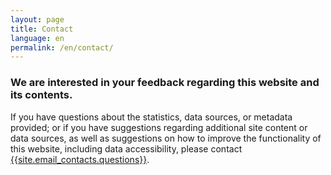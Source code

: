 ```yaml
---
layout: page
title: Contact
language: en
permalink: /en/contact/
---
```

### We are interested in your feedback regarding this website and its contents.


If you have questions about the statistics, data sources, or metadata provided; or if you have suggestions regarding additional site content or data sources, as well as suggestions on how to improve the functionality of this website, including data accessibility, please contact <a href="mailto:{{site.email_contacts.questions}}">{{site.email_contacts.questions}}</a>.
